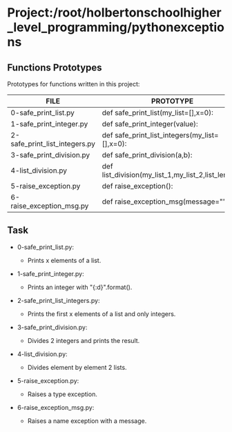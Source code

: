 # Project:/root/holbertonschoolhigher_level_programming/pythonexceptions
## Functions Prototypes
Prototypes for functions written in this project:

| FILE  | PROTOTYPE | 
 | ------------- | ------------- |
|0-safe_print_list.py|def safe_print_list(my_list=[],x=0):|
|1-safe_print_integer.py|def safe_print_integer(value):|
|2-safe_print_list_integers.py|def safe_print_list_integers(my_list=[],x=0):|
|3-safe_print_division.py|def safe_print_division(a,b):|
|4-list_division.py|def list_division(my_list_1,my_list_2,list_length):|
|5-raise_exception.py|def raise_exception():|
|6-raise_exception_msg.py|def raise_exception_msg(message=&quot;&quot;):|
## Task
- 0-safe_print_list.py:
	- Prints x elements of a list.

- 1-safe_print_integer.py:
	- Prints an integer with &quot;{:d}&quot;.format().

- 2-safe_print_list_integers.py:
	- Prints the first x elements of a list and only integers.

- 3-safe_print_division.py:
	- Divides 2 integers and prints the result.

- 4-list_division.py:
	- Divides element by element 2 lists.

- 5-raise_exception.py:
	- Raises a type exception.

- 6-raise_exception_msg.py:
	- Raises a name exception with a message.

